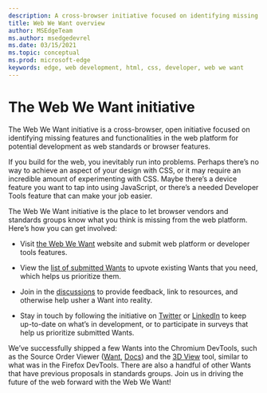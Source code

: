 ```yaml
---
description: A cross-browser initiative focused on identifying missing features and functionalities in the web platform for potential development as web standards or browser features.
title: Web We Want overview
author: MSEdgeTeam
ms.author: msedgedevrel
ms.date: 03/15/2021
ms.topic: conceptual
ms.prod: microsoft-edge
keywords: edge, web development, html, css, developer, web we want
---
```

# The Web We Want initiative

The Web We Want initiative is a cross-browser, open initiative focused on identifying missing features and functionalities in the web platform for potential development as web standards or browser features.

If you build for the web, you inevitably run into problems. Perhaps there’s no way to achieve an aspect of your design with CSS, or it may require an incredible amount of experimenting with CSS. Maybe there’s a device feature you want to tap into using JavaScript, or there’s a needed Developer Tools feature that can make your job easier.

The Web We Want initiative is the place to let browser vendors and standards groups know what you think is missing from the web platform. Here’s how you can get involved:

*   Visit [the Web We Want][WebWeWant] website and submit web platform or developer tools features.

*   View the [list of submitted Wants][ListOfSubmittedWants] to upvote existing Wants that you need, which helps us prioritize them.

*   Join in the [discussions][WebWeWantDiscussions] to provide feedback, link to resources, and otherwise help usher a Want into reality.

*   Stay in touch by following the initiative on [Twitter][TwitterWebWeWant] or [LinkedIn][LinkedInWebWeWant] to keep up-to-date on what’s in development, or to participate in surveys that help us prioritize submitted Wants.

We’ve successfully shipped a few Wants into the Chromium DevTools, such as the Source Order Viewer ([Want][SourceOrderViewerWant], [Docs][SourceOrderViewerDocs]) and the [3D View][3DView] tool, similar to what was in the Firefox DevTools. There are also a handful of other Wants that have previous proposals in standards groups. Join us in driving the future of the web forward with the Web We Want!

<!-- links -->  

[3DView]: /microsoft-edge/devtools-guide-chromium/3d-view/ "3D View - Microsoft Edge Development | Microsoft Docs"

[WebWeWant]: https://webwewant.fyi/ "HOME | Web We Want"

[ListOfSubmittedWants]: https://webwewant.fyi/wants/ "WANTS | Web We Want"

[WebWeWantDiscussions]: https://github.com/WebWeWant/webwewant.fyi/discussions/ "Let's discuss the web we want | GitHub"

[TwitterWebWeWant]: https://twitter.com/webwewantfyi/ "The Web We Want | Twitter"

[LinkedInWebWeWant]: https://www.linkedin.com/company/the-web-we-want/ "The Web We Want | LinkedIn"

[SourceOrderViewerDocs]: ../devtools-guide-chromium/experimental-features/index.md#source-order-viewer "Source Order Viewer | Experimental features - Microsoft Edge Development | Microsoft Docs"

[SourceOrderViewerWant]: https://webwewant.fyi/wants/64/ "I want a source order viewer for rearranged content - WANTS | Web We Want"
